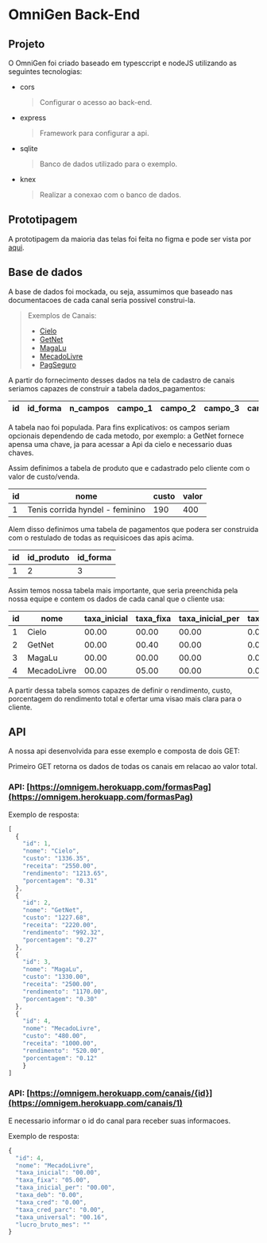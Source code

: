 # OmniGen Back-End

## Projeto

O OmniGen foi criado baseado em typesccript e nodeJS utilizando as seguintes tecnologias:

* cors
  >Configurar o acesso ao back-end.
* express
  >Framework para configurar a api.
* sqlite
  >Banco de dados utilizado para o exemplo.
* knex
  >Realizar a conexao com o banco de dados.

## Prototipagem

A prototipagem da maioria das telas foi feita no figma e pode ser vista por [aqui](https://www.figma.com/file/HwnUyaeyv36n6F8OSrPzdy/Mega-Hack-3.0?node-id=1%3A14).

## Base de dados

A base de dados foi mockada, ou seja, assumimos que baseado nas documentacoes de cada canal seria possivel construi-la.

  >Exemplos de Canais:
  >
  >* [Cielo](https://developercielo.github.io/manual/cielo-ecommerce)
  >* [GetNet](https://developers.getnet.com.br/api)
  >* [MagaLu](https://magazineluiza.docs.apiary.io/#)
  >* [MecadoLivre](https://developers.mercadolivre.com.br/pt_br/api-docs-pt-br)
  >* [PagSeguro](https://dev.pagseguro.uol.com.br/docs)

A partir do fornecimento desses dados na tela de cadastro de canais seriamos capazes de construir a tabela dados_pagamentos:

| id | id_forma | n_campos | campo_1 | campo_2 | campo_3 | campo_4|
|----|----------|----------|---------|---------|---------|-------|

A tabela nao foi populada. Para fins explicativos: os campos seriam opcionais dependendo de cada metodo, por exemplo: a GetNet fornece apensa uma chave, ja para acessar a Api da cielo e necessario duas chaves.

Assim definimos a tabela de produto que e cadastrado pelo cliente com o valor de custo/venda.

| id | nome | custo | valor |
|----|------|-------|-------|
| 1 | Tenis corrida hyndel - feminino | 190 | 400 |

Alem disso definimos uma tabela de pagamentos que podera ser construida com o restulado de todas as requisicoes das apis acima.

| id | id_produto | id_forma |
|----|------------|----------|
| 1  | 2          | 3        |

Assim temos nossa tabela mais importante, que seria preenchida pela nossa equipe e contem os dados de cada canal que o cliente usa:

| id | nome | taxa_inicial | taxa_fixa | taxa_inicial_per | taxa_deb | taxa_cred | taxa_cred_parc | taxa_universal |
|----|----|----|----|----|----|----|----|----|
| 1 | Cielo | 00.00 | 00.00 | 00.00 | 0.02 | 0.025 | 0.0325 | 00.00 |
| 2 | GetNet | 00.00 | 00.40 | 00.00 | 0.028 | 0.028 | 0.03 | 00.00 |
| 3 | MagaLu | 00.00 | 00.00 | 00.00 | 0.00 | 0.00 | 0.00 | 00.20 |
| 4 | MecadoLivre | 00.00 | 05.00 | 00.00 | 0.00 | 0.00 | 0.00 | 00.16 |

A partir dessa tabela somos capazes de definir o rendimento, custo, porcentagem do rendimento total e ofertar uma visao mais clara para o cliente.

## API

A nossa api desenvolvida para esse exemplo e composta de dois GET:

Primeiro GET retorna os dados de todas os canais em relacao ao valor total.

### API: [https://omnigem.herokuapp.com/formasPag](https://omnigem.herokuapp.com/formasPag)

Exemplo de resposta:

```javascript
[
  {
    "id": 1,
    "nome": "Cielo",
    "custo": "1336.35",
    "receita": "2550.00",
    "rendimento": "1213.65",
    "porcentagem": "0.31"
  },
  {
    "id": 2,
    "nome": "GetNet",
    "custo": "1227.68",
    "receita": "2220.00",
    "rendimento": "992.32",
    "porcentagem": "0.27"
  },
  {
    "id": 3,
    "nome": "MagaLu",
    "custo": "1330.00",
    "receita": "2500.00",
    "rendimento": "1170.00",
    "porcentagem": "0.30"
  },
  {
    "id": 4,
    "nome": "MecadoLivre",
    "custo": "480.00",
    "receita": "1000.00",
    "rendimento": "520.00",
    "porcentagem": "0.12"
    }
]
```

### API: [https://omnigem.herokuapp.com/canais/{id}](https://omnigem.herokuapp.com/canais/1)

E necessario informar o id do canal para receber suas informacoes.

Exemplo de resposta:

```javascript
{
  "id": 4,
  "nome": "MecadoLivre",
  "taxa_inicial": "00.00",
  "taxa_fixa": "05.00",
  "taxa_inicial_per": "00.00",
  "taxa_deb": "0.00",
  "taxa_cred": "0.00",
  "taxa_cred_parc": "0.00",
  "taxa_universal": "00.16",
  "lucro_bruto_mes": ""
}
```
